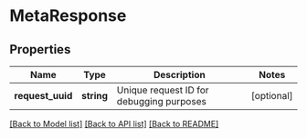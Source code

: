 # MetaResponse

## Properties
Name | Type | Description | Notes
------------ | ------------- | ------------- | -------------
**request_uuid** | **string** | Unique request ID for debugging purposes | [optional] 

[[Back to Model list]](../README.md#documentation-for-models) [[Back to API list]](../README.md#documentation-for-api-endpoints) [[Back to README]](../README.md)


